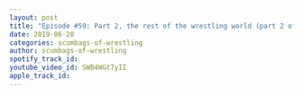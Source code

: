 ```yaml
---
layout: post
title: "Episode #59: Part 2, the rest of the wrestling world (part 2 of 6)"
date: 2019-06-20
categories: scumbags-of-wrestling
author: scumbags-of-wrestling
spotify_track_id: 
youtube_video_id: SWB4WGt7yII
apple_track_id: 
---
```

